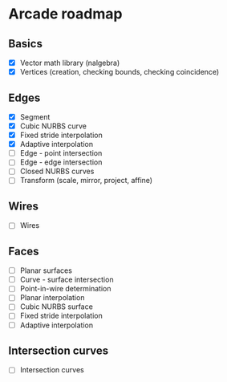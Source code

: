# Arcade roadmap

## Basics
- [X] Vector math library (nalgebra)
- [X] Vertices (creation, checking bounds, checking coincidence)

## Edges
- [X] Segment
- [X] Cubic NURBS curve
- [X] Fixed stride interpolation
- [X] Adaptive interpolation
- [ ] Edge - point intersection
- [ ] Edge - edge intersection
- [ ] Closed NURBS curves
- [ ] Transform (scale, mirror, project, affine)

## Wires
- [ ] Wires

## Faces
- [ ] Planar surfaces
- [ ] Curve - surface intersection
- [ ] Point-in-wire determination
- [ ] Planar interpolation
- [ ] Cubic NURBS surface
- [ ] Fixed stride interpolation
- [ ] Adaptive interpolation

## Intersection curves
- [ ] Intersection curves
